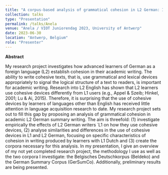 ```yaml
---
title: "A corpus-based analysis of grammatical cohesion in L2 German: Insights into the effect of learners’ native language on academic writing proficiency in a foreign language"
collection: talks
type: "Presentation"
permalink: /talks/Anela
venue: "Anela / VIOT Juniorendag 2023, University of Antwerp"
date: 2023-06-30
location: "Antwerp, Belgium"
role: "Presenter"
---
```


**Abstract**

My research project investigates how advanced learners of German as a foreign language (L2) establish cohesion in their academic writing. The ability to write cohesive texts, that is, use grammatical and lexical devices appropriately to signal the logical structure of a text to readers, is important for academic writing. Research into L2 English has shown that L2 learners use cohesive devices differently from L1 users (e.g., Appel & Szeib; Hinkel, 2001; Lu & Ai, 2015). Therefore, it is surprising that the use of cohesive devices by learners of languages other than English has received little attention in language acquisition research to date. My research project sets out to fill this gap by proposing an analysis of grammatical cohesion in academic L2 German summary writing. The aim is threefold: (1) investigate empirically the effects of L2 German writers ́ L1 on how they use cohesive devices, (2) analyse similarities and differences in the use of cohesive devices in L1 and L2 German, focusing on specific characteristics of cohesion in writing produced by learners with L1 Dutch and (3) create the corpora necessary for this analysis. In my presentation, I give an overview of my not yet completed research project, the methodology I use as well as the two corpora I investigate: the Belgisches Deutschkorpus (Beldeko) and the German Summary Corpus (GerSumCo). Additionally, preliminary results are being presented.
